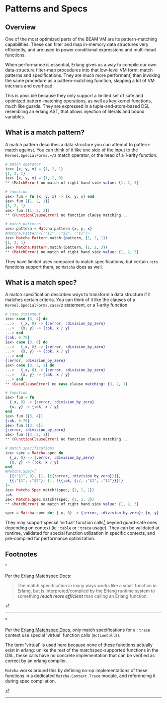 Patterns and Specs
==================

Overview
--------

One of the most optimized parts of the BEAM VM are its pattern-matching capabilities. These can filter and map in-memory data structures very efficiently, and are used to power conditional expressions and multi-head functions.

When performance is essential, Erlang gives us a way to compile our own data-structure filter-map procedures into that low-level VM form: match patterns and specifications. They are much more performant[¹](#footnote-1) than invoking the same procedure as a pattern-matching function, skipping a lot of VM internals and overhead.

This is possible because they only support a limited set of safe and optimized pattern-matching operations, as well as key kernel functions, much like guards. They are expressed in a tuple-and-atom-based DSL resembling an erlang AST, that allows injection of literals and bound variables.

What is a match pattern?
------------------------

A match pattern describes a data structure you can attempt to pattern-match against. You can think of it like one side of the input to the `Kernel.SpecialForms.=/2` match operator, or the head of a 1-arity function.

```ex
# match operator
iex> {x, y, x} = {1, 2, 1}
{1, 2, 1}
iex> {x, y, x} = {1, 2, 3}
** (MatchError) no match of right hand side value: {1, 2, 3}

# function
iex> fun = fn {x, y, x} -> {x, y, x} end
iex> fun.({1, 2, 1})
{1, 2, 1}
iex> fun.({1, 2, 3})
** (FunctionClauseError) no function clause matching...

# match patterns
iex> pattern = Matcha.pattern {x, y, x}
#Matcha.Pattern<{:"$1", :"$2", :"$1"}>
iex> Matcha.Pattern.match!(pattern, {1, 2, 1})
{1, 2, 1}
iex> Matcha.Pattern.match!(pattern, {1, 2, 3})
** (MatchError) no match of right hand side value: {1, 2, 3}
```

They have limited uses compared to match specifications, but certain `:ets` functions support them, so `Matcha` does as well.

What is a match spec?
---------------------

A match specification describes ways to transform a data structure if it matches certain criteria. You can think of it like the clauses of a `Kernel.SpecialForms.case/2` statement, or a 1-arity function.

```ex
# case statement
iex> case {3, 4} do
...>   {_x, 0} -> {:error, :division_by_zero}
...>   {x, y} -> {:ok, x / y}
...> end
{:ok, 0.75}
iex> case {3, 0} do
...>   {_x, 0} -> {:error, :division_by_zero}
...>   {x, y} -> {:ok, x / y}
...> end
{:error, :division_by_zero}
iex> case {3, 2, 1} do
...>   {_x, 0} -> {:error, :division_by_zero}
...>   {x, y} -> {:ok, x / y}
...> end
** (CaseClauseError) no case clause matching: {3, 2, 1}

# function
iex> fun = fn
  {_x, 0} -> {:error, :division_by_zero}
  {x, y} -> {:ok, x / y}
end
iex> fun.({3, 4})
{:ok, 0.75}
iex> fun.({3, 0})
{:error, :division_by_zero}
iex> fun.({3, 2, 1})
** (FunctionClauseError) no function clause matching...

# match specifications
iex> spec = Matcha.spec do
  {_x, 0} -> {:error, :division_by_zero}
  {x, y} -> {:ok, x / y}
end
#Matcha.Spec<[
  {{:"$1", 0}, [], [{{:error, :division_by_zero}}]},
  {{:"$1", :"$2"}, [], [{{:ok, {:/, :"$1", :"$2"}}}]}
]>
iex> Matcha.Spec.match!(spec, {1, 2, 1})
:ok
iex> Matcha.Spec.match!(spec, {1, 2, 3})
** (MatchError) no match of right hand side value: {1, 2, 3}

spec = Matcha.spec do; {_x, 0} -> {:error, :division_by_zero}; {x, y} -> {:ok, x / y}; end
```

They may support special 'virtual' function calls[²](#footnote-2) beyond guard-safe ones depending on context (ie `:table` or `:trace` usage). They can be validated at runtime, validated for special function utilization in specific contexts, and pre-compiled for performance optimization.



Footnotes
---------

<span id="footnote-1">¹</span>

Per the [Erlang Matchspec Docs][erlang-matchspec-docs-efficiency]:

> The match specification in many ways works like a small function in Erlang, but is interpreted/compiled by the Erlang runtime system to something ***much more efficient*** than calling an Erlang function. 

[⏎](#content)

---

<span id="footnote-2">²</span>

Per the [Erlang Matchspec Docs][erlang-matchspec-docs-virtual], only match specifications for a `:trace` context use special 'virtual' function calls (`ActionCall`s).

The term 'virtual' is used here because none of these functions actually exist in erlang: unlike the rest of the matchspec-supported functions in the DSL, these calls have no concrete implementation that can be verified as correct by an erlang compiler.

`Matcha` works around this by defining no-op implementations of these functions in a dedicated `Matcha.Context.Trace` module, and referencing it during spec compilation.

[⏎](#content)

---


<!-- Links -->

[erlang-matchspec-docs-efficiency]: https://erlang.org/doc/apps/erts/match_spec.html#:~:text=works%20like%20a%20small%20function,something%20much%20more%20efficient

[erlang-matchspec-docs-virtual]: https://erlang.org/doc/apps/erts/match_spec.html#:~:text=ActionCall,silent